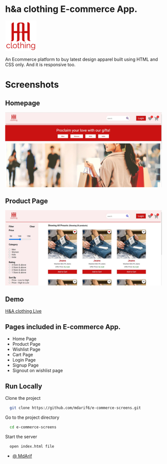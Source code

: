 # h&a clothing E-commerce App.

![Logo](/images/Logo_ScreenShot.png)

An Ecommerce platform to buy latest design apparel built using HTML and CSS only. And it is responsive too.

# Screenshots

## Homepage

![h&a Home Screenshot](/images/Home_ScreenShot.JPG)

## Product Page

![Product Screenshot](/images/Product_ScreenShot.JPG)

## Demo

[H&A clothing Live](https://h-a-clothing.netlify.app/)

## Pages included in E-commerce App.

- Home Page
- Product Page
- Wishlist Page
- Cart Page
- Login Page
- Signup Page
- Signout on wishlist page

## Run Locally

Clone the project

```bash
  git clone https://github.com/mdarif6/e-commerce-screens.git
```

Go to the project directory

```bash
  cd e-commerce-screens
```

Start the server

```bash
  open index.html file
```

- [@ MdArif](https://github.com/mdarif6/)
